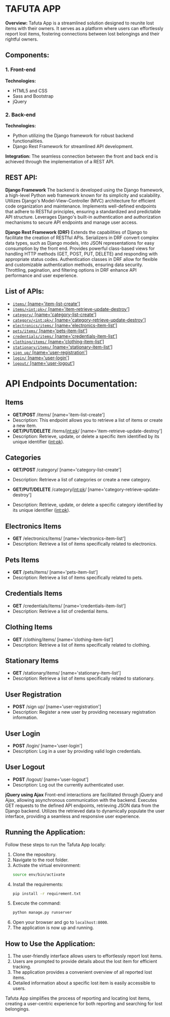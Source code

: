 # TAFUTA APP

**Overview:**
Tafuta App is a streamlined solution designed to reunite lost items with their owners. It serves as a platform where users can effortlessly report lost items, fostering connections between lost belongings and their rightful owners.

## Components:

### 1. Front-end

**Technologies:**
- HTML5 and CSS
- Sass and Bootstrap
- jQuery

### 2. Back-end

**Technologies:**
- Python utilizing the Django framework for robust backend functionalities.
- Django Rest Framework for streamlined API development.

**Integration:**
The seamless connection between the front and back end is achieved through the implementation of a REST API.

## REST API:
**Django Framework**
The backend is developed using the Django framework, a high-level Python web framework known for its simplicity and scalability.
Utilizes Django's Model-View-Controller (MVC) architecture for efficient code organization and maintenance.
Implements well-defined endpoints that adhere to RESTful principles, ensuring a standardized and predictable API structure.
Leverages Django's built-in authentication and authorization mechanisms to secure API endpoints and manage user access.

**Django Rest Framework (DRF)**
Extends the capabilities of Django to facilitate the creation of RESTful APIs.
Serializers in DRF convert complex data types, such as Django models, into JSON representations for easy consumption by the front end.
Provides powerful class-based views for handling HTTP methods (GET, POST, PUT, DELETE) and responding with appropriate status codes.
Authentication classes in DRF allow for flexible and customizable authentication methods, ensuring data security.
Throttling, pagination, and filtering options in DRF enhance API performance and user experience.

## List of APIs:
- [`items/` [name='item-list-create']](#)
- [`items/<int:pk>/` [name='item-retrieve-update-destroy']](#)
- [`category/` [name='category-list-create']](#)
- [`category/<int:pk>/` [name='category-retrieve-update-destroy']](#)
- [`electronics/items/` [name='electronics-item-list']](#)
- [`pets/items/` [name='pets-item-list']](#)
- [`credentials/items/` [name='credentials-item-list']](#)
- [`clothing/items/` [name='clothing-item-list']](#)
- [`stationary/items/` [name='stationary-item-list']](#)
- [`sign up/` [name='user-registration']](#)
- [`login/` [name='user-login']](#)
- [`logout/` [name='user-logout']](#)



# API Endpoints Documentation:
## Items
- **GET/POST** /items/ [name='item-list-create']
- Description: This endpoint allows you to retrieve a list of items or create a new item.
- **GET/PUT/DELETE** /items/<int:pk>/ [name='item-retrieve-update-destroy']
- Description: Retrieve, update, or delete a specific item identified by its unique identifier (<int:pk>).

## Categories
- **GET/POST** /category/ [name='category-list-create']
- Description: Retrieve a list of categories or create a new category.

- **GET/PUT/DELETE** /category/<int:pk>/ [name='category-retrieve-update-destroy']
- Description: Retrieve, update, or delete a specific category identified by its unique identifier (<int:pk>).

## Electronics Items
- **GET** /electronics/items/ [name='electronics-item-list']
- Description: Retrieve a list of items specifically related to electronics.

## Pets Items
- **GET** /pets/items/ [name='pets-item-list']
- Description: Retrieve a list of items specifically related to pets.

## Credentials Items
- **GET** /credentials/items/ [name='credentials-item-list']
- Description: Retrieve a list of credential items.

## Clothing Items
- **GET** /clothing/items/ [name='clothing-item-list']
- Description: Retrieve a list of items specifically related to clothing.

## Stationary Items
- **GET** /stationary/items/ [name='stationary-item-list']
- Description: Retrieve a list of items specifically related to stationary.

## User Registration
- **POST** /sign up/ [name='user-registration']
- Description: Register a new user by providing necessary registration information.

## User Login
- **POST** /login/ [name='user-login']
- Description: Log in a user by providing valid login credentials.

## User Logout
- **POST** /logout/ [name='user-logout']
- Description: Log out the currently authenticated user.


**jQuery using Ajax**
Front-end interactions are facilitated through jQuery and Ajax, allowing asynchronous communication with the backend.
Executes GET requests to the defined API endpoints, retrieving JSON data from the Django backend.
Utilizes the retrieved data to dynamically populate the user interface, providing a seamless and responsive user experience.

## Running the Application:

Follow these steps to run the Tafuta App locally:

1. Clone the repository.
2. Navigate to the root folder.
3. Activate the virtual environment:
   ```bash
   source env/bin/activate
   ```
4. Install the requirements:
   ```bash
   pip install -r requirement.txt
   ```
5. Execute the command:
   ```bash
   python manage.py runserver
   ```
6. Open your browser and go to `localhost:8000`.
7. The application is now up and running.

## How to Use the Application:

1. The user-friendly interface allows users to effortlessly report lost items.
2. Users are prompted to provide details about the lost item for efficient tracking.
3. The application provides a convenient overview of all reported lost items.
4. Detailed information about a specific lost item is easily accessible to users.

Tafuta App simplifies the process of reporting and locating lost items, creating a user-centric experience for both reporting and searching for lost belongings.